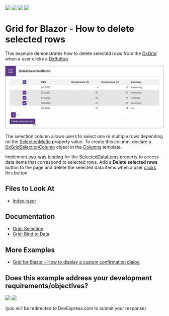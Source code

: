 <!-- default badges list -->
![](https://img.shields.io/endpoint?url=https://codecentral.devexpress.com/api/v1/VersionRange/520379067/24.2.1%2B)
[![](https://img.shields.io/badge/Open_in_DevExpress_Support_Center-FF7200?style=flat-square&logo=DevExpress&logoColor=white)](https://supportcenter.devexpress.com/ticket/details/T1106451)
[![](https://img.shields.io/badge/📖_How_to_use_DevExpress_Examples-e9f6fc?style=flat-square)](https://docs.devexpress.com/GeneralInformation/403183)
[![](https://img.shields.io/badge/💬_Leave_Feedback-feecdd?style=flat-square)](#does-this-example-address-your-development-requirementsobjectives)
<!-- default badges end -->
# Grid for Blazor - How to delete selected rows

This example demonstrates how to delete selected rows from the [DxGrid](https://docs.devexpress.com/Blazor/DevExpress.Blazor.DxGrid) when a user clicks a [DxButton](https://docs.devexpress.com/Blazor/DevExpress.Blazor.DxButton).

![Blazor DxGrid delete selected rows](images/delete-selected-rows.png)

The selection column allows users to select one or multiple rows depending on the [SelectionMode](https://docs.devexpress.com/Blazor/DevExpress.Blazor.DxGrid.SelectionMode) property value. To create this column, declare a [DxGridSelectionColumn](https://docs.devexpress.com/Blazor/DevExpress.Blazor.DxGridSelectionColumn) object in the [Columns](https://docs.devexpress.com/Blazor/DevExpress.Blazor.DxGrid.Columns) template.

Implement [two-way binding](https://docs.devexpress.com/Blazor/402330/common-concepts/two-way-data-binding) for the [SelectedDataItems](https://docs.devexpress.com/Blazor/DevExpress.Blazor.DxGrid.SelectedDataItems) property to access data items that correspond to selected rows. Add a **Delete selected rows** button to the page and delete the selected data items when a user [clicks](https://docs.devexpress.com/Blazor/DevExpress.Blazor.DxButton#handle-the-click-event) this button.

## Files to Look At

- [Index.razor](./CS/DeleteSelectedRows/Pages/Index.razor)

## Documentation

- [Grid: Selection](https://docs.devexpress.com/Blazor/403143/grid#selection)
- [Grid: Bind to Data](https://docs.devexpress.com/Blazor/403737/grid/bind-to-data)

## More Examples

- [Grid for Blazor - How to display a custom confirmation dialog](https://github.com/DevExpress-Examples/blazor-DxDataGrid-show-the-confirmation-dialog-before-deleting-a-record)
<!-- feedback -->
## Does this example address your development requirements/objectives?

[<img src="https://www.devexpress.com/support/examples/i/yes-button.svg"/>](https://www.devexpress.com/support/examples/survey.xml?utm_source=github&utm_campaign=blazor-dxgrid-delete-selected-rows&~~~was_helpful=yes) [<img src="https://www.devexpress.com/support/examples/i/no-button.svg"/>](https://www.devexpress.com/support/examples/survey.xml?utm_source=github&utm_campaign=blazor-dxgrid-delete-selected-rows&~~~was_helpful=no)

(you will be redirected to DevExpress.com to submit your response)
<!-- feedback end -->
